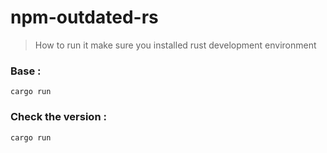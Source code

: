 # npm-outdated-rs

> How to run it
> make sure you installed rust development environment

### Base : 

```cargo run```

### Check the version :

```cargo run```
